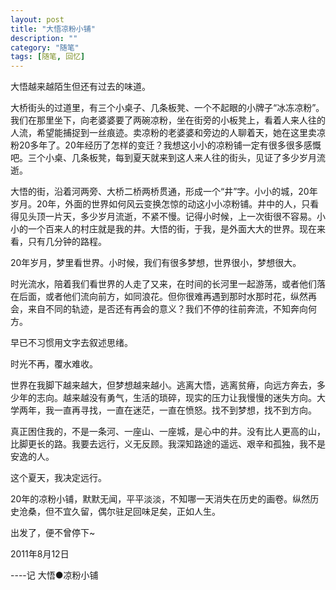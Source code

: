 ```yaml
---
layout: post
title: "大悟凉粉小铺"
description: ""
category: "随笔"
tags: [随笔, 回忆]
---
```


大悟越来越陌生但还有过去的味道。

大桥街头的过道里，有三个小桌子、几条板凳、一个不起眼的小牌子“冰冻凉粉”。我们在那里坐下，向老婆婆要了两碗凉粉，坐在街旁的小板凳上，看着人来人往的人流，希望能捕捉到一丝痕迹。卖凉粉的老婆婆和旁边的人聊着天，她在这里卖凉粉20多年了。20年经历了怎样的变迁？我想这小小的凉粉铺一定有很多很多感慨吧。三个小桌、几条板凳，每到夏天就来到这人来人往的街头，见证了多少岁月流逝。

大悟的街，沿着河两旁、大桥二桥两桥贯通，形成一个“井”字。小小的城，20年岁月。20年，外面的世界如何风云变换怎惊的动这小小凉粉铺。井中的人，只看得见头顶一片天，多少岁月流逝，不紧不慢。记得小时候，上一次街很不容易。小小的一个百来人的村庄就是我的井。大悟的街，于我，是外面大大的世界。现在来看，只有几分钟的路程。

20年岁月，梦里看世界。小时候，我们有很多梦想，世界很小，梦想很大。

时光流水，陪着我们看世界的人走了又来，在时间的长河里一起游荡，或者他们落在后面，或者他们流向前方，如同浪花。但你很难再遇到那时水那时花，纵然再会，来自不同的轨迹，是否还有再会的意义？我们不停的往前奔流，不知奔向何方。

早已不习惯用文字去叙述思绪。

时光不再，覆水难收。

世界在我脚下越来越大，但梦想越来越小。逃离大悟，逃离贫瘠，向远方奔去，多少年的志向。越来越没有勇气，生活的琐碎，现实的压力让我慢慢的迷失方向。大学两年，我一直再寻找，一直在迷茫，一直在愤怒。找不到梦想，找不到方向。

真正困住我的，不是一条河、一座山、一座城，是心中的井。没有比人更高的山，比脚更长的路。我要去远行，义无反顾。我深知路途的遥远、艰辛和孤独，我不是安逸的人。

这个夏天，我决定远行。

20年的凉粉小铺，默默无闻，平平淡淡，不知哪一天消失在历史的画卷。纵然历史沧桑，但不宜久留，偶尔驻足回味足矣，正如人生。

出发了，便不曾停下~

2011年8月12日

----记 大悟●凉粉小铺

